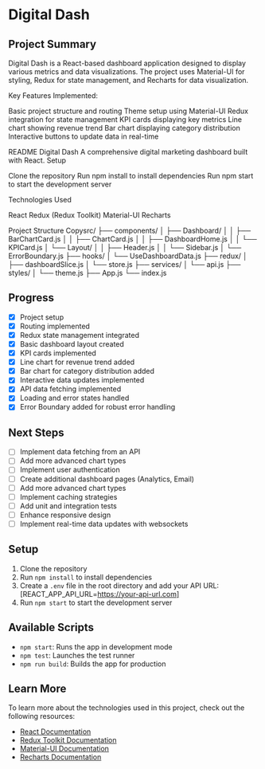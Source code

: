 # Digital Dash

## Project Summary
Digital Dash is a React-based dashboard application designed to display various metrics and data visualizations. The project uses Material-UI for styling, Redux for state management, and Recharts for data visualization.

Key Features Implemented:

Basic project structure and routing
Theme setup using Material-UI
Redux integration for state management
KPI cards displaying key metrics
Line chart showing revenue trend
Bar chart displaying category distribution
Interactive buttons to update data in real-time

README
Digital Dash
A comprehensive digital marketing dashboard built with React.
Setup

Clone the repository
Run npm install to install dependencies
Run npm start to start the development server

Technologies Used

React
Redux (Redux Toolkit)
Material-UI
Recharts

Project Structure
Copysrc/
├── components/
│   ├── Dashboard/
│   │   ├── BarChartCard.js
│   │   ├── ChartCard.js
│   │   ├── DashboardHome.js
│   │   └── KPICard.js
│   └── Layout/
│   │   ├── Header.js
│   │   └── Sidebar.js
│   └── ErrorBoundary.js
├── hooks/
│   └── UseDashboardData.js
├── redux/
│   ├── dashboardSlice.js
│   └── store.js
├── services/
│   └── api.js
├── styles/
│   └── theme.js
├── App.js
└── index.js


 ## Progress
- [x] Project setup
- [x] Routing implemented
- [x] Redux state management integrated
- [x] Basic dashboard layout created
- [x] KPI cards implemented
- [x] Line chart for revenue trend added
- [x] Bar chart for category distribution added
- [x] Interactive data updates implemented
- [x] API data fetching implemented
- [x] Loading and error states handled
- [x] Error Boundary added for robust error handling

## Next Steps
- [ ] Implement data fetching from an API
- [ ] Add more advanced chart types
- [ ] Implement user authentication
- [ ] Create additional dashboard pages (Analytics, Email)
- [ ] Add more advanced chart types
- [ ] Implement caching strategies
- [ ] Add unit and integration tests
- [ ] Enhance responsive design
- [ ] Implement real-time data updates with websockets

## Setup
1. Clone the repository
2. Run `npm install` to install dependencies
3. Create a `.env` file in the root directory and add your API URL: [REACT_APP_API_URL=https://your-api-url.com]
4. Run `npm start` to start the development server

## Available Scripts
- `npm start`: Runs the app in development mode
- `npm test`: Launches the test runner
- `npm run build`: Builds the app for production

## Learn More
To learn more about the technologies used in this project, check out the following resources:
- [React Documentation](https://reactjs.org/docs/getting-started.html)
- [Redux Toolkit Documentation](https://redux-toolkit.js.org/introduction/getting-started)
- [Material-UI Documentation](https://material-ui.com/getting-started/installation/)
- [Recharts Documentation](https://recharts.org/en-US/guide)
